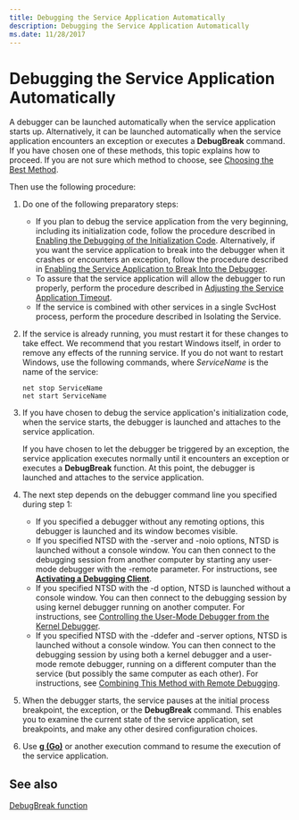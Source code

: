 ```yaml
---
title: Debugging the Service Application Automatically
description: Debugging the Service Application Automatically
ms.date: 11/28/2017
---
```


# Debugging the Service Application Automatically


A debugger can be launched automatically when the service application starts up. Alternatively, it can be launched automatically when the service application encounters an exception or executes a **DebugBreak** command. If you have chosen one of these methods, this topic explains how to proceed. If you are not sure which method to choose, see [Choosing the Best Method](choosing-the-best-method.md).

Then use the following procedure:

1.  Do one of the following preparatory steps:
    -   If you plan to debug the service application from the very beginning, including its initialization code, follow the procedure described in [Enabling the Debugging of the Initialization Code](./preparing-to-debug-the-service-application.md#-enabling-the-debugging-of-the-initialization-code). Alternatively, if you want the service application to break into the debugger when it crashes or encounters an exception, follow the procedure described in [Enabling the Service Application to Break Into the Debugger](./preparing-to-debug-the-service-application.md#-enabling-the-debugging-of-the-initialization-code).
    -   To assure that the service application will allow the debugger to run properly, perform the procedure described in [Adjusting the Service Application Timeout](preparing-to-debug-the-service-application.md#adjusting-the-service-application-timeout).
    -   If the service is combined with other services in a single SvcHost process, perform the procedure described in Isolating the Service.

2.  If the service is already running, you must restart it for these changes to take effect. We recommend that you restart Windows itself, in order to remove any effects of the running service. If you do not want to restart Windows, use the following commands, where *ServiceName* is the name of the service:

    ```console
    net stop ServiceName 
    net start ServiceName 
    ```

3.  If you have chosen to debug the service application's initialization code, when the service starts, the debugger is launched and attaches to the service application.

    If you have chosen to let the debugger be triggered by an exception, the service application executes normally until it encounters an exception or executes a **DebugBreak** function. At this point, the debugger is launched and attaches to the service application.

4.  The next step depends on the debugger command line you specified during step 1:
    -   If you specified a debugger without any remoting options, this debugger is launched and its window becomes visible.
    -   If you specified NTSD with the -server and -noio options, NTSD is launched without a console window. You can then connect to the debugging session from another computer by starting any user-mode debugger with the -remote parameter. For instructions, see [**Activating a Debugging Client**](activating-a-debugging-client.md).
    -   If you specified NTSD with the -d option, NTSD is launched without a console window. You can then connect to the debugging session by using kernel debugger running on another computer. For instructions, see [Controlling the User-Mode Debugger from the Kernel Debugger](controlling-the-user-mode-debugger-from-the-kernel-debugger.md).
    -   If you specified NTSD with the -ddefer and -server options, NTSD is launched without a console window. You can then connect to the debugging session by using both a kernel debugger and a user-mode remote debugger, running on a different computer than the service (but possibly the same computer as each other). For instructions, see [Combining This Method with Remote Debugging](combining-this-method-with-remote-debugging.md).

5.  When the debugger starts, the service pauses at the initial process breakpoint, the exception, or the **DebugBreak** command. This enables you to examine the current state of the service application, set breakpoints, and make any other desired configuration choices.

6.  Use [**g (Go)**](../debuggercmds/g--go-.md) or another execution command to resume the execution of the service application.

## <span id="related_topics"></span>See also


[DebugBreak function](/windows/win32/api/debugapi/nf-debugapi-debugbreak)


